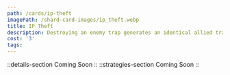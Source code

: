 ```yaml
---
path: /cards/ip-theft
imagePath: /shard-card-images/ip_theft.webp
title: IP Theft
description: Destroying an enemy trap generates an identical allied trap.
cost: '3'
tags:
---
```

::details-section
Coming Soon
::
::strategies-section
Coming Soon
::
